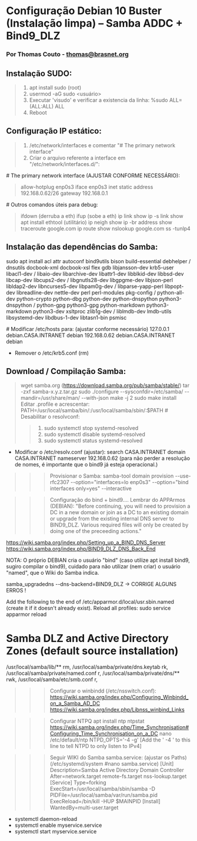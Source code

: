 # Configuração Debian 10 Buster (Instalação limpa) – Samba ADDC + Bind9_DLZ
### Por Thomas Couto - thomas@brasnet.org

## Instalação SUDO:
> 1.	apt install sudo (root)
> 2.	usermod -aG sudo <usuário>
> 3.	Executar 'visudo' e verificar a existencia da linha:
> %sudo   ALL=(ALL:ALL) ALL
> 4.	Reboot

## Configuração IP estático:
> 1.	/etc/network/interfaces e comentar "# The primary network interface"
> 2.	Criar o arquivo referente a interface em "/etc/network/interfaces.d/<nome da eth>":

\# The primary network interface (AJUSTAR CONFORME NECESSÁRIO):
> allow-hotplug enp0s3
> iface enp0s3 inet static
> address 192.168.0.62/26
> gateway 192.168.0.1

\# Outros comandos úteis para debug:
> ifdown <nome eth> (derruba a eth)
> ifup <nome eth>   (sobe a eth)
> ip link show
> ip -s link show <nome eth>
> apt install ethtool (utilitário)
> ip neigh show
> ip -br address show
> traceroute google.com
> ip route show
> nslookup google.com
> ss -tunlp4
		
## Instalação das dependências do Samba:
sudo apt install acl attr autoconf bind9utils bison build-essential debhelper /
dnsutils docbook-xml docbook-xsl flex gdb libjansson-dev krb5-user libacl1-dev /
libaio-dev libarchive-dev libattr1-dev libblkid-dev libbsd-dev libcap-dev libcups2-dev /
libgnutls28-dev libgpgme-dev libjson-perl  libldap2-dev libncurses5-dev libpam0g-dev /
libparse-yapp-perl libpopt-dev libreadline-dev nettle-dev perl perl-modules pkg-config /
python-all-dev python-crypto python-dbg python-dev python-dnspython python3-dnspython /
python-gpg python3-gpg python-markdown python3-markdown python3-dev xsltproc zlib1g-dev /
liblmdb-dev lmdb-utils libsystemd-dev libdbus-1-dev libtasn1-bin psmisc

\# Modificar /etc/hosts para: (ajustar conforme necessário)
127.0.0.1       debian.CASA.INTRANET debian
192.168.0.62    debian.CASA.INTRANET debian

* Remover o /etc/krb5.conf (rm)

## Download / Compilação Samba:
> wget samba.org (https://download.samba.org/pub/samba/stable/)
> tar -zxf samba-x.y.z.tar.gz
> sudo ./configure --sysconfdir=/etc/samba/ --mandir=/usr/share/man/ --with-json
> make -j 2
> sudo make install
> Editar .profile e acrescentar: PATH=/usr/local/samba/bin/:/usr/local/samba/sbin/:$PATH
> \# Desabilitar o resolvconf:
>>	1. sudo systemctl stop systemd-resolved
>>	2. sudo systemctl disable systemd-resolved
>>	3. sudo systemctl status systemd-resolved

- Modificar o /etc/resolv.conf (ajustar):
search CASA.INTRANET
domain CASA.INTRANET
nameserver 192.168.0.62 (para não perder a resolução de nomes, é importante que o bind9 já esteja operacional.)

>>> Provisionar o Samba:
samba-tool domain provision --use-rfc2307 --option="interfaces=lo enp0s3" --option="bind interfaces only=yes" --interactive

>>> Configuração do bind + bind9.... Lembrar do APPArmos (DEBIAN):
"Before continuing, you will need to provision a DC in a new domain or join as a DC to an existing domain or upgrade 
from the existing internal DNS server to BIND9_DLZ. Various required files will only be created by doing one of the 
preceeding actions."

https://wiki.samba.org/index.php/Setting_up_a_BIND_DNS_Server
https://wiki.samba.org/index.php/BIND9_DLZ_DNS_Back_End

NOTA: O próprio DEBIAN cria o usuário "bind" (caso utilize apt install bind9, sugiro compilar o bind9), cuidado para não 
utilizar (nem criar) o usuário "named", que o Wiki do Samba indica. 

samba_upgradedns --dns-backend=BIND9_DLZ -> CORRIGE ALGUNS ERROS !

Add the following to the end of /etc/apparmor.d/local/usr.sbin.named (create it if it doesn't already exist).
Reload all profiles: sudo service apparmor reload

# Samba DLZ and Active Directory Zones (default source installation)
/usr/local/samba/lib/** rm,
/usr/local/samba/private/dns.keytab rk,
/usr/local/samba/private/named.conf r,
/usr/local/samba/private/dns/** rwk,
/usr/local/samba/etc/smb.conf r,

>>> Configurar o winbindd (/etc/nsswitch.conf):
https://wiki.samba.org/index.php/Configuring_Winbindd_on_a_Samba_AD_DC
https://wiki.samba.org/index.php/Libnss_winbind_Links

>>> Configurar NTPQ
apt install ntp ntpstat
https://wiki.samba.org/index.php/Time_Synchronisation#Configuring_Time_Synchronisation_on_a_DC
nano /etc/default/ntp
NTPD_OPTS='-4 -g' [Add the ' -4 ' to this line to tell NTPD to only listen to IPv4]

>>>  Seguir WIKI do Samba
samba.service: (ajustar os Paths) (/etc/systemd/system #nano samba.service)
[Unit]
	Description=Samba Active Directory Domain Controller
	After=network.target remote-fs.target nss-lookup.target
[Service]
	Type=forking
	ExecStart=/usr/local/samba/sbin/samba -D
	PIDFile=/usr/local/samba/var/run/samba.pid
	ExecReload=/bin/kill -HUP $MAINPID
[Install]
	WantedBy=multi-user.target

- systemctl daemon-reload
- systemctl enable myservice.service
- systemctl start myservice.service


